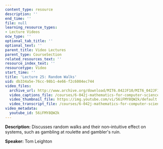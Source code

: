 ```yaml
---
content_type: resource
description: ''
end_time: ''
file: null
learning_resource_types:
- Lecture Videos
ocw_type: ''
optional_tab_title: ''
optional_text: ''
parent_title: Video Lectures
parent_type: CourseSection
related_resources_text: ''
resource_index_text: ''
resourcetype: Video
start_time: ''
title: 'Lecture 25: Random Walks'
uid: db334a5e-76cc-98b1-4e66-f2c6004ec744
video_files:
  archive_url: http://www.archive.org/download/MIT6.042JF10/MIT6_042JF10_lec25_300k.mp4
  video_captions_file: /courses/6-042j-mathematics-for-computer-science-fall-2010/653218bb9ce55213b7cd3f91cfdf6b1c_56iFMY8QW2k.vtt
  video_thumbnail_file: https://img.youtube.com/vi/56iFMY8QW2k/default.jpg
  video_transcript_file: /courses/6-042j-mathematics-for-computer-science-fall-2010/1d5106863bee19ab21a7ac49503d3403_56iFMY8QW2k.pdf
video_metadata:
  youtube_id: 56iFMY8QW2k
---
```


**Description:** Discusses random walks and their non–intuitive effect on systems, such as gambling at roulette and gambler's ruin.

**Speaker:** Tom Leighton



